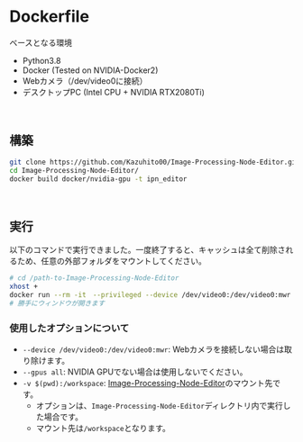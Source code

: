 # Dockerfile

ベースとなる環境

- Python3.8
- Docker (Tested on NVIDIA-Docker2)
- Webカメラ（/dev/video0に接続）
- デスクトップPC (Intel CPU + NVIDIA RTX2080Ti)

<br>

## 構築

```bash
git clone https://github.com/Kazuhito00/Image-Processing-Node-Editor.git
cd Image-Processing-Node-Editor/
docker build docker/nvidia-gpu -t ipn_editor
```

<br>

## 実行

以下のコマンドで実行できました。一度終了すると、キャッシュは全て削除されるため、任意の外部フォルダをマウントしてください。

```bash
# cd /path-to-Image-Processing-Node-Editor
xhost +
docker run --rm -it　--privileged --device /dev/video0:/dev/video0:mwr -e DISPLAY=$DISPLAY -v $(pwd):/workspace --gpus all -v /tmp/.X11-unix:/tmp/.X11-unix ipn_editor
# 勝手にウィンドウが開きます
```

### 使用したオプションについて

- `--device /dev/video0:/dev/video0:mwr`: Webカメラを接続しない場合は取り除けます。
- `--gpus all`: NVIDIA GPUでない場合は使用しないでください。
- `-v $(pwd):/workspace`: [Image-Processing-Node-Editor](https://github.com/Kazuhito00/Image-Processing-Node-Editor)のマウント先です。
  - オプションは、`Image-Processing-Node-Editor`ディレクトリ内で実行した場合です。
  - マウント先は`/workspace`となります。